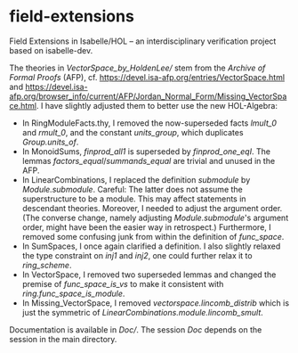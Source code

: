 # field-extensions
Field Extensions in Isabelle/HOL – an interdisciplinary verification project based on isabelle-dev.

The theories in _VectorSpace_by_HoldenLee/_ stem from the *Archive of Formal Proofs* (AFP), cf. https://devel.isa-afp.org/entries/VectorSpace.html and
https://devel.isa-afp.org/browser_info/current/AFP/Jordan_Normal_Form/Missing_VectorSpace.html.
I have slightly adjusted them to better use the new HOL-Algebra:

- In RingModuleFacts.thy, I removed the now-superseded facts *lmult_0* and *rmult_0*, and the constant *units_group*, which duplicates *Group.units_of*.
- In MonoidSums, *finprod_all1* is superseded by *finprod_one_eqI*. The lemmas *factors_equal*/*summands_equal* are trivial and
unused in the AFP.
- In LinearCombinations, I replaced the definition *submodule* by *Module.submodule*. Careful: The latter does not
assume the superstructure to be a module. This may affect statements in descendant theories. Moreover, I needed to adjust the argument order. (The converse change, namely adjusting *Module.submodule*'s argument order, might have been the easier way in retrospect.) Furthermore, I removed some confusing junk from within the definition of *func_space*.
- In SumSpaces, I once again clarified a definition. I also slightly relaxed the type constraint on *inj1* and *inj2*, one
could further relax it to *ring_scheme*.
- In VectorSpace, I removed two superseded lemmas and changed the premise of *func_space_is_vs* to make it consistent with
*ring.func_space_is_module*.
- In Missing_VectorSpace, I removed *vectorspace.lincomb_distrib* which is just the symmetric of
*LinearCombinations.module.lincomb_smult*.

Documentation is available in _Doc/_. The session _Doc_ depends on the session in the main directory.
